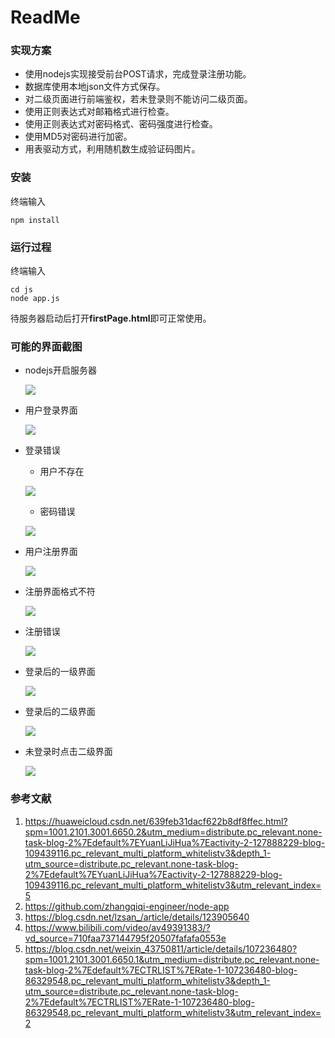 # ReadMe

### 实现方案

- 使用nodejs实现接受前台POST请求，完成登录注册功能。
- 数据库使用本地json文件方式保存。
- 对二级页面进行前端鉴权，若未登录则不能访问二级页面。
- 使用正则表达式对邮箱格式进行检查。
- 使用正则表达式对密码格式、密码强度进行检查。
- 使用MD5对密码进行加密。
- 用表驱动方式，利用随机数生成验证码图片。

### 安装

终端输入

```
npm install
```

### 运行过程

终端输入

```
cd js
node app.js
```

待服务器启动后打开**firstPage.html**即可正常使用。

### 可能的界面截图

- nodejs开启服务器

  ![](readme_img/1.png)

- 用户登录界面

  ![](readme_img/2.png)

- 登录错误

  - 用户不存在

  ![](readme_img/3.png)

  - 密码错误

  ![](readme_img/4.png)

- 用户注册界面

  ![](readme_img/5.png)

- 注册界面格式不符

  ![](readme_img/6.png)

- 注册错误

  ![](readme_img/7.png)

- 登录后的一级界面

  ![](readme_img/8.png)

- 登录后的二级界面

  ![](readme_img/9.png)

- 未登录时点击二级界面

  ![](readme_img/10.png)

### 参考文献

1. https://huaweicloud.csdn.net/639feb31dacf622b8df8ffec.html?spm=1001.2101.3001.6650.2&utm_medium=distribute.pc_relevant.none-task-blog-2%7Edefault%7EYuanLiJiHua%7Eactivity-2-127888229-blog-109439116.pc_relevant_multi_platform_whitelistv3&depth_1-utm_source=distribute.pc_relevant.none-task-blog-2%7Edefault%7EYuanLiJiHua%7Eactivity-2-127888229-blog-109439116.pc_relevant_multi_platform_whitelistv3&utm_relevant_index=5
2. https://github.com/zhangqiqi-engineer/node-app
3. https://blog.csdn.net/lzsan_/article/details/123905640
4. https://www.bilibili.com/video/av49391383/?vd_source=710faa737144795f20507fafafa0553e
5. https://blog.csdn.net/weixin_43750811/article/details/107236480?spm=1001.2101.3001.6650.1&utm_medium=distribute.pc_relevant.none-task-blog-2%7Edefault%7ECTRLIST%7ERate-1-107236480-blog-86329548.pc_relevant_multi_platform_whitelistv3&depth_1-utm_source=distribute.pc_relevant.none-task-blog-2%7Edefault%7ECTRLIST%7ERate-1-107236480-blog-86329548.pc_relevant_multi_platform_whitelistv3&utm_relevant_index=2